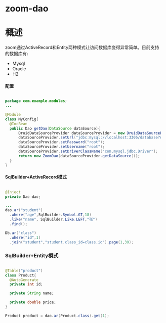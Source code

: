 # zoom-dao


# 概述

zoom通过ActiveRecord和Entity两种模式让访问数据库变得异常简单。目前支持的数据库有:

+ Mysql
+ Oracle
+ H2


#### 配置
```java

package com.example.modules;
...

@Module
class MyConfig{
  @IocBean
  public Dao getDao(DataSource dataSource){
      DruidDataSourceProvider dataSourceProvider = new DruidDataSourceProvider();
      dataSourceProvider.setUrl("jdbc:mysql://localhost:3306/database?useUnicode=true&characterEncoding=UTF-8");
      dataSourceProvider.setPassword("root");
      dataSourceProvider.setUsername("root");
      dataSourceProvider.setDriverClassName("com.mysql.jdbc.Driver");
      return new ZoomDao(dataSourceProvider.getDataSource());
  }
}

```

####  SqlBuilder+ActiveRecord模式

```java

@Inject
private Dao dao;

...
dao.ar("student")
  .where("age",SqlBuilder.Symbol.GT,18)
  .like("name", SqlBuilder.Like.LEFT,"张")
  .find();

Db.ar("class")
  .where("id",1)
  .join("student","student.class_id=class.id").page(1,30);
```

### SqlBuilder+Entity模式


```java

@Table("product")
class Product{
  @AutoGenerate
  private int id;

  private String name;

  private double price;
}

Product product = dao.ar(Product.class).get(1);

```



